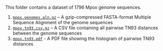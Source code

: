 This folder contains a dataset of 1796 Mpox genome sequences.

1. [`mpox.genomes.aln.gz`](mpox.genomes.aln.gz) – A gzip-compressed FASTA-format Multiple Sequence Alignment of the genome sequences
2. [`mpox.tn93.csv.gz`](mpox.tn93.csv.gz) – A CSV file containing all pairwise TN93 distances between the genome sequences
3. [`mpox.tn93.pdf`](mpox.tn93.pdf) - A PDF file showing the histogram of pairwise TN93 distances
